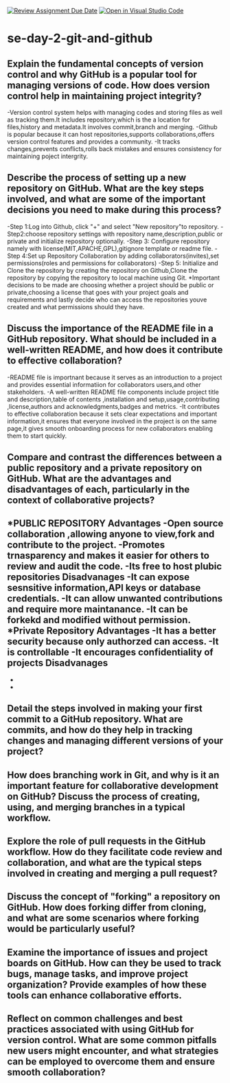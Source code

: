 [![Review Assignment Due Date](https://classroom.github.com/assets/deadline-readme-button-22041afd0340ce965d47ae6ef1cefeee28c7c493a6346c4f15d667ab976d596c.svg)](https://classroom.github.com/a/8wgCKhpZ)
[![Open in Visual Studio Code](https://classroom.github.com/assets/open-in-vscode-2e0aaae1b6195c2367325f4f02e2d04e9abb55f0b24a779b69b11b9e10269abc.svg)](https://classroom.github.com/online_ide?assignment_repo_id=18559539&assignment_repo_type=AssignmentRepo)
# se-day-2-git-and-github
## Explain the fundamental concepts of version control and why GitHub is a popular tool for managing versions of code. How does version control help in maintaining project integrity?
-Version control system helps with managing codes and storing files as well as tracking them.It includes repository,which is the a location for files,history and metadata.It involves commit,branch and merging.
-Github is popular because it can host repositories,supports collaborations,offers version control features and provides a community.
-It tracks changes,prevents conflicts,rolls back mistakes and ensures consistency for maintaining poject intergrity.
## Describe the process of setting up a new repository on GitHub. What are the key steps involved, and what are some of the important decisions you need to make during this process?
-Step 1:Log into Github, click "+" and select "New repository"to repository.
-Step2:choose repository settings with repository name,description,public or private and initialize repository optionally.
-Step 3: Configure repository namely with license(MIT,APACHE,GPL),gitignore template or readme file.
-Step 4:Set up Repository Collaboration by adding collaborators(invites),set permissions(roles and permissions for collaborators)
-Step 5: Initialize and Clone the repository by creating the repository on Github,Clone the repository by copying the repository to local machine using Git.
*Important decisions to be made are choosing whether a project should be public or private,choosing a license that goes with your project goals and requirements and lastly decide who can access the repositories youve created and what permissions should they have.
## Discuss the importance of the README file in a GitHub repository. What should be included in a well-written README, and how does it contribute to effective collaboration?
-README file is importnant because it serves as an introduction to a project and provides essential informatiion for collaborators users,and other stakeholders.
-A well-written README file components include project title and description,table of contents ,installation and setup,usage,contributing ,license,authors and acknowledgments,badges and metrics.
-It contributes to effective collaboration because it sets clear expectations and important information,it ensures that everyone involved in the project is on the same page,it gives smooth onboarding process for new collaborators enabling them to start quickly.
## Compare and contrast the differences between a public repository and a private repository on GitHub. What are the advantages and disadvantages of each, particularly in the context of collaborative projects?
*PUBLIC REPOSITORY
Advantages
-Open source collaboration ,allowing anyone to view,fork and contribute to the project.
-Promotes trnasparency and makes it easier for others to review and audit the code.
-Its free to host plubic repositories
Disadvanages
-It can expose sesnsitive information,API keys or database credentials.
-It can allow unwanted contributions and require more maintanance.
-It can be forkekd and modified without permission.
*Private Repository
Advantages
-It has a better security because only authorzed can access. 
-It is controllable 
-It encourages confidentiality of projects
Disadvanages
-
-
-
## Detail the steps involved in making your first commit to a GitHub repository. What are commits, and how do they help in tracking changes and managing different versions of your project?

## How does branching work in Git, and why is it an important feature for collaborative development on GitHub? Discuss the process of creating, using, and merging branches in a typical workflow.

## Explore the role of pull requests in the GitHub workflow. How do they facilitate code review and collaboration, and what are the typical steps involved in creating and merging a pull request?

## Discuss the concept of "forking" a repository on GitHub. How does forking differ from cloning, and what are some scenarios where forking would be particularly useful?

## Examine the importance of issues and project boards on GitHub. How can they be used to track bugs, manage tasks, and improve project organization? Provide examples of how these tools can enhance collaborative efforts.

## Reflect on common challenges and best practices associated with using GitHub for version control. What are some common pitfalls new users might encounter, and what strategies can be employed to overcome them and ensure smooth collaboration?
